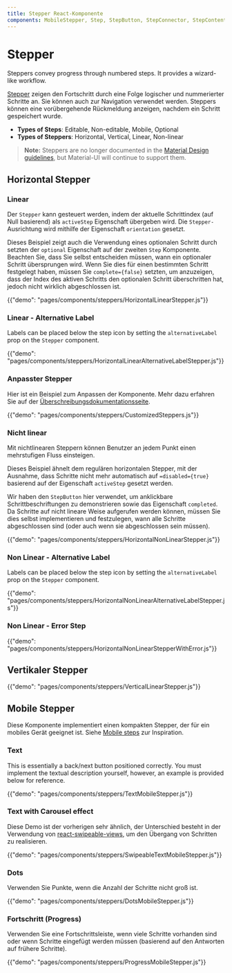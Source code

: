 ```yaml
---
title: Stepper React-Komponente
components: MobileStepper, Step, StepButton, StepConnector, StepContent, StepIcon, StepLabel, Stepper
---
```


# Stepper

<p class="description">Steppers convey progress through numbered steps. It provides a wizard-like workflow.</p>

[Stepper](https://material.io/archive/guidelines/components/steppers.html) zeigen den Fortschritt durch eine Folge logischer und nummerierter Schritte an. Sie können auch zur Navigation verwendet werden. Steppers können eine vorübergehende Rückmeldung anzeigen, nachdem ein Schritt gespeichert wurde.

- **Types of Steps**: Editable, Non-editable, Mobile, Optional
- **Types of Steppers**: Horizontal, Vertical, Linear, Non-linear

> **Note:** Steppers are no longer documented in the [Material Design guidelines](https://material.io/), but Material-UI will continue to support them.

## Horizontal Stepper

### Linear

Der `Stepper` kann gesteuert werden, indem der aktuelle Schrittindex (auf Null basierend) als `activeStep` Eigenschaft übergeben wird. Die `Stepper-` Ausrichtung wird mithilfe der Eigenschaft `orientation` gesetzt.

Dieses Beispiel zeigt auch die Verwendung eines optionalen Schritt durch setzten der `optional` Eigenschaft auf der zweiten `Step` Komponente. Beachten Sie, dass Sie selbst entscheiden müssen, wann ein optionaler Schritt übersprungen wird. Wenn Sie dies für einen bestimmten Schritt festgelegt haben, müssen Sie `complete={false}` setzten, um anzuzeigen, dass der Index des aktiven Schritts den optionalen Schritt überschritten hat, jedoch nicht wirklich abgeschlossen ist.

{{"demo": "pages/components/steppers/HorizontalLinearStepper.js"}}

### Linear - Alternative Label

Labels can be placed below the step icon by setting the `alternativeLabel` prop on the `Stepper` component.

{{"demo": "pages/components/steppers/HorizontalLinearAlternativeLabelStepper.js"}}

### Anpasster Stepper

Hier ist ein Beispiel zum Anpassen der Komponente. Mehr dazu erfahren Sie auf der [Überschreibungsdokumentationsseite](/customization/components/).

{{"demo": "pages/components/steppers/CustomizedSteppers.js"}}

### Nicht linear

Mit nichtlinearen Steppern können Benutzer an jedem Punkt einen mehrstufigen Fluss einsteigen.

Dieses Beispiel ähnelt dem regulären horizontalen Stepper, mit der Ausnahme, dass Schritte nicht mehr automatisch auf `=disabled={true}` basierend auf der Eigenschaft `activeStep` gesetzt werden.

Wir haben den `StepButton` hier verwendet, um anklickbare Schrittbeschriftungen zu demonstrieren sowie das Eigenschaft `completed`. Da Schritte auf nicht lineare Weise aufgerufen werden können, müssen Sie dies selbst implementieren und festzulegen, wann alle Schritte abgeschlossen sind (oder auch wenn sie abgeschlossen sein müssen).

{{"demo": "pages/components/steppers/HorizontalNonLinearStepper.js"}}

### Non Linear - Alternative Label

Labels can be placed below the step icon by setting the `alternativeLabel` prop on the `Stepper` component.

{{"demo": "pages/components/steppers/HorizontalNonLinearAlternativeLabelStepper.js"}}

### Non Linear - Error Step

{{"demo": "pages/components/steppers/HorizontalNonLinearStepperWithError.js"}}

## Vertikaler Stepper

{{"demo": "pages/components/steppers/VerticalLinearStepper.js"}}

## Mobile Stepper

Diese Komponente implementiert einen kompakten Stepper, der für ein mobiles Gerät geeignet ist. Siehe [Mobile steps](https://material.io/archive/guidelines/components/steppers.html#steppers-types-of-steps) zur Inspiration.

### Text

This is essentially a back/next button positioned correctly. You must implement the textual description yourself, however, an example is provided below for reference.

{{"demo": "pages/components/steppers/TextMobileStepper.js"}}

### Text with Carousel effect

Diese Demo ist der vorherigen sehr ähnlich, der Unterschied besteht in der Verwendung von [react-swipeable-views](https://github.com/oliviertassinari/react-swipeable-views), um den Übergang von Schritten zu realisieren.

{{"demo": "pages/components/steppers/SwipeableTextMobileStepper.js"}}

### Dots

Verwenden Sie Punkte, wenn die Anzahl der Schritte nicht groß ist.

{{"demo": "pages/components/steppers/DotsMobileStepper.js"}}

### Fortschritt (Progress)

Verwenden Sie eine Fortschrittsleiste, wenn viele Schritte vorhanden sind oder wenn Schritte eingefügt werden müssen (basierend auf den Antworten auf frühere Schritte).

{{"demo": "pages/components/steppers/ProgressMobileStepper.js"}}
